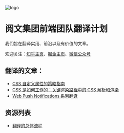 
![logo](https://github.com/yued-fe/y-translation/blob/master/images/logo_横版.png)




# 阅文集团前端团队翻译计划
我们旨在翻译实用、前沿以及有价值的文章。

欢迎关注：[知乎主页](https://www.zhihu.com/org/yue-wen-ji-tuan-qian-duan-tuan-dui)、[掘金主页](https://juejin.im/user/5acb247951882555712ca8ee)、[微信公众号](https://mmbiz.qpic.cn/mmbiz_png/HGCZWzWIk2liaYW08y8icyg7HnticSJboWpVzQXSibhNUWbFtntZynHjrgEtq6NAjVkjNNRe4Cz8CMzLCBbCKtDTew/640?wx_fmt=png)


## 翻译的文章：

- [CSS 自定义属性的策略指南](https://github.com/yued-fe/y-translation/blob/master/todo/A%20Strategy%20Guide%20To%20CSS%20Custom%20Properties.md)
- [CSS 是如何工作的：关键渲染路径中的 CSS 解析和渲染](https://github.com/yued-fe/y-translation/blob/master/todo/how-css-works-parsing-painting-css-in-the-critical-rendering-path.md)
- [Web Push Notifications 系列翻译]()


## 资源列表
- [翻译的总体流程](https://github.com/yued-fe/y-translation/blob/master/doc/翻译的总体流程.md)
